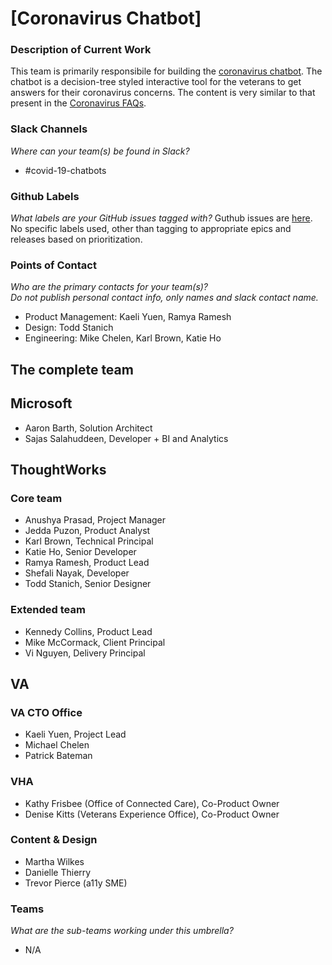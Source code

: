 # [Coronavirus Chatbot]

### Description of Current Work

This team is primarily responsibile for building the [coronavirus chatbot](https://www.va.gov/coronavirus-chatbot/).
The chatbot is a decision-tree styled interactive tool for the veterans to get answers for their coronavirus concerns. 
The content is very similar to that present in the [Coronavirus FAQs](https://www.va.gov/coronavirus-veteran-frequently-asked-questions/). 

### Slack Channels
_Where can your team(s) be found in Slack?_
- #covid-19-chatbots


### Github Labels
_What labels are your GitHub issues tagged with?_
Guthub issues are [here](https://github.com/department-of-veterans-affairs/covid19-chatbot). 
No specific labels used, other than tagging to appropriate epics and releases based on prioritization. 

### Points of Contact 
_Who are the primary contacts for your team(s)?  
Do not publish personal contact info, only names and slack contact name._
- Product Management: Kaeli Yuen, Ramya Ramesh
- Design: Todd Stanich
- Engineering:  Mike Chelen, Karl Brown, Katie Ho

## The complete team

## Microsoft
- Aaron Barth, Solution Architect
- Sajas Salahuddeen, Developer + BI and Analytics

## ThoughtWorks
### Core team
- Anushya Prasad, Project Manager
- Jedda Puzon, Product Analyst
- Karl Brown, Technical Principal
- Katie Ho, Senior Developer
- Ramya Ramesh, Product Lead
- Shefali Nayak, Developer
- Todd Stanich, Senior Designer

### Extended team
- Kennedy Collins, Product Lead
- Mike McCormack, Client Principal
- Vi Nguyen, Delivery Principal

## VA
### VA CTO Office
- Kaeli Yuen, Project Lead
- Michael Chelen
- Patrick Bateman

### VHA
- Kathy Frisbee (Office of Connected Care), Co-Product Owner
- Denise Kitts (Veterans Experience Office), Co-Product Owner

### Content & Design
- Martha Wilkes
- Danielle Thierry
- Trevor Pierce (a11y SME)

### Teams
_What are the sub-teams working under this umbrella?_
- N/A


